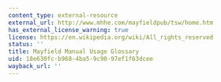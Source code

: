 ```yaml
---
content_type: external-resource
external_url: http://www.mhhe.com/mayfieldpub/tsw/home.htm
has_external_license_warning: true
license: https://en.wikipedia.org/wiki/All_rights_reserved
status: ''
title: Mayfield Manual Usage Glossary
uid: 18e630fc-b968-4ba5-9c90-97ef1f63dcee
wayback_url: ''
---
```

